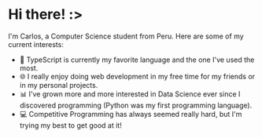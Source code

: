 # Hi there! :>

I'm Carlos, a Computer Science student from Peru. 
Here are some of my current interests:
- 🚀 TypeScript is currently my favorite language and the one I've used the most.
- 🌐 I really enjoy doing web development in my free time for my friends or in my personal projects.
- 📊 I've grown more and more interested in Data Science ever since I discovered programming (Python was my first programming language).
- 💻 Competitive Programming has always seemed really hard, but I'm trying my best to get good at it!